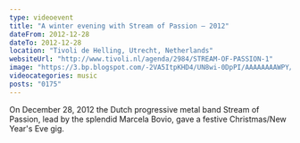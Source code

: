 ```yaml
---
type: videoevent
title: "A winter evening with Stream of Passion — 2012"
dateFrom: 2012-12-28
dateTo: 2012-12-28
location: "Tivoli de Helling, Utrecht, Netherlands"
websiteUrl: "http://www.tivoli.nl/agenda/2984/STREAM-OF-PASSION-1"
image: "https://3.bp.blogspot.com/-2VA5ItpKHD4/UN8wi-0DpPI/AAAAAAAAWPY/aGH25OmXyCA/s1600/dsc06117.picasaweb.jpg"
videocategories: music
posts: "0175"
---
```


On December 28, 2012 the Dutch progressive metal band Stream of Passion, lead by the splendid Marcela Bovio, gave a festive Christmas/New Year's Eve gig.
